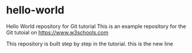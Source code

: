 # hello-world
Hello World repository for Git tutorial
This is an example repository for the Git tutoial on https://www.w3schools.com

This repository is built step by step in the tutorial.
this is the new line